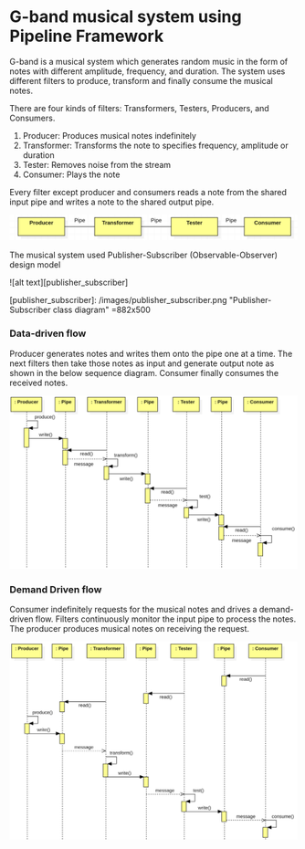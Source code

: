 # G-band musical system using Pipeline Framework

G-band is a musical system which generates random music in the form of notes with different amplitude, frequency, and duration. The system 
uses different filters to produce, transform and finally consume the musical notes. 

There are four kinds of filters: Transformers, Testers, Producers, and Consumers. 

1. Producer: Produces musical notes indefinitely
2. Transformer: Transforms the note to specifies frequency, amplitude or duration
3. Tester: Removes noise from the stream  
4. Consumer: Plays the note

Every filter except producer and consumers reads a note from the shared input pipe and writes a note to the shared output pipe.

![alt text][pipeline_architecture]

[pipeline_architecture]: /images/pipeline_architecture.png "Pipeline architecture"

The musical system used Publisher-Subscriber (Observable-Observer) design model

![alt text][publisher_subscriber]

[publisher_subscriber]: /images/publisher_subscriber.png "Publisher-Subscriber class diagram" =882x500

### Data-driven flow

Producer generates notes and writes them onto the pipe one at a time. The next filters then take those notes as input and generate output 
note as shown in the below sequence diagram. Consumer finally consumes the received notes.

![alt text][data_driven]

[data_driven]: /images/data_driven.png "Data Drive Flow"

### Demand Driven flow

Consumer indefinitely requests for the musical notes and drives a demand-driven flow. Filters continuously monitor the input pipe to 
process the notes. The producer produces musical notes on receiving the request.

![alt text][demand_driven]

[demand_driven]: /images/demand_driven.png "Demand Driven Flow"

